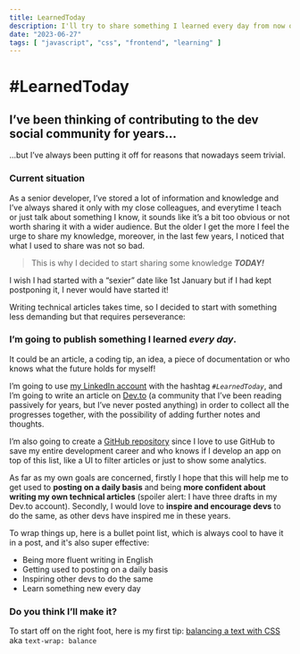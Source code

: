 ```yaml
---
title: LearnedToday
description: I'll try to share something I learned every day from now on.. Will I be able to do it?
date: "2023-06-27"
tags: [ "javascript", "css", "frontend", "learning" ]
---
```


# #LearnedToday

## I’ve been thinking of contributing to the dev social community for years...

...but I’ve always been putting it off for reasons that nowadays seem trivial.

### Current situation

As a senior developer, I’ve stored a lot of information and knowledge and I’ve always shared it only with my close
colleagues, and everytime I teach or just talk about something I know, it sounds like it’s a bit too obvious or not
worth sharing it with a wider audience.
But the older I get the more I feel the urge to share my knowledge, moreover, in the last few years, I noticed that what
I used to share was not so bad.

> This is why I decided to start sharing some knowledge ***TODAY!***

I wish I had started with a “sexier” date like 1st January but if I had kept postponing it, I never would have started
it!

Writing technical articles takes time, so I decided to start with something less demanding but that requires
perseverance:

### I’m going to publish something I learned _every day_.

It could be an article, a coding tip, an idea, a piece of documentation or who knows what the future holds for myself!

I’m going to use [my LinkedIn account](https://www.linkedin.com/in/danielzotti) with the hashtag *`#LearnedToday`*, and
I’m going to write an article on [Dev.to](https://dev.to/danielzotti) (a community that I’ve been reading passively for
years, but I’ve never posted anything) in order to collect all the progresses together, with the possibility of adding
further notes and thoughts.

I’m also going to create a [GitHub repository](https://github.com/danielzotti/LearnedToday) since I love to use GitHub
to save my entire development career and who knows if I develop an app on top of this list, like a UI to filter articles
or just to show some analytics.

As far as my own goals are concerned, firstly I hope that this will help me to get used to **posting on a daily basis**
and being **more confident about writing my own technical articles** (spoiler alert: I have three drafts in my Dev.to
account).
Secondly, I would love to **inspire and encourage devs** to do the same, as other devs have inspired me in these years.

To wrap things up, here is a bullet point list, which is always cool to have it in a post, and it's also super
effective:

- Being more fluent writing in English
- Getting used to posting on a daily basis
- Inspiring other devs to do the same
- Learn something new every day

### Do you think I’ll make it?

To start off on the right foot, here is my first
tip: [balancing a text with CSS](https://developer.chrome.com/blog/css-text-wrap-balance/) aka `text-wrap: balance`
